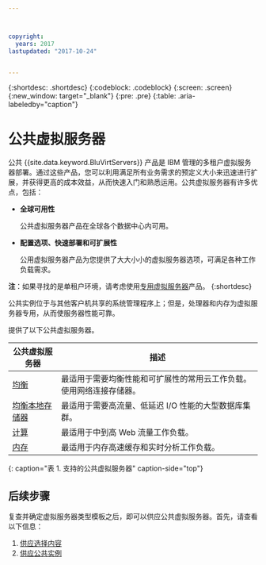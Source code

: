 ```yaml
---



copyright:
  years: 2017
lastupdated: "2017-10-24"


---
```


{:shortdesc: .shortdesc}
{:codeblock: .codeblock}
{:screen: .screen}
{:new_window: target="_blank"}
{:pre: .pre}
{:table: .aria-labeledby="caption"}

# 公共虚拟服务器
公共 {{site.data.keyword.BluVirtServers}} 产品是 IBM 管理的多租户虚拟服务器部署。通过这些产品，您可以利用满足所有业务需求的预定义大小来迅速进行扩展，并获得更高的成本效益，从而快速入门和熟悉运用。公共虚拟服务器有许多优点，包括：

* **全球可用性** 

    公共虚拟服务器产品在全球各个数据中心内可用。

* **配置选项、快速部署和可扩展性** 

    公用虚拟服务器产品为您提供了大大小小的虚拟服务器选项，可满足各种工作负载需求。

**注**：如果寻找的是单租户环境，请考虑使用[专用虚拟服务器](../vsi/vsi_dedicated.html)产品。
{:shortdesc}

公共实例位于与其他客户机共享的系统管理程序上；但是，处理器和内存为虚拟服务器专用，从而使服务器性能可靠。 

提供了以下公共虚拟服务器。 

| 公共虚拟服务器| 描述|
| ----------------------- | -------------------------------------------------------------------------------------------------------- | 
| [均衡](../vsi/vsi_public_balanced.html)| 最适用于需要均衡性能和可扩展性的常用云工作负载。使用网络连接存储器。|
| [均衡本地存储器](../vsi/vsi_public_balanced_local.html)| 最适用于需要高流量、低延迟 I/O 性能的大型数据库集群。|
| [计算](../vsi/vsi_public_compute.html)| 最适用于中到高 Web 流量工作负载。|
| [内存](../vsi/vsi_public_memory.html)| 最适用于内存高速缓存和实时分析工作负载。
{: caption="表 1. 支持的公共虚拟服务器" caption-side="top"}

## 后续步骤

复查并确定虚拟服务器类型模板之后，即可以供应公共虚拟服务器。首先，请查看以下信息： 
1. [供应选择内容](../vsi/vsi_public_selections.html)
2. [供应公共实例](../vsi/vsi_provision_public.html)

